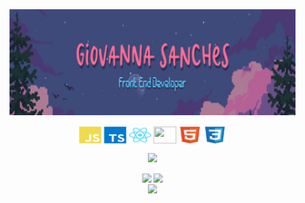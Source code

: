 <div align="center">
  <img height="187" src="banner-gi.png"/>
</div>

<div style="display: inline_block" align="center"><br>
  <img align="center" height="30" width="40" src="https://raw.githubusercontent.com/devicons/devicon/master/icons/javascript/javascript-plain.svg">
  <img align="center" height="30" width="40" src="https://raw.githubusercontent.com/devicons/devicon/master/icons/typescript/typescript-plain.svg">
  <img align="center" height="30" width="40" src="https://raw.githubusercontent.com/devicons/devicon/master/icons/react/react-original.svg">
  <img align="center" height="30" width="40" src="https://cdn.jsdelivr.net/gh/devicons/devicon/icons/vuejs/vuejs-original.svg">
  <img align="center" height="30" width="40" src="https://raw.githubusercontent.com/devicons/devicon/master/icons/html5/html5-original.svg">
  <img align="center" height="30" width="40" src="https://raw.githubusercontent.com/devicons/devicon/master/icons/css3/css3-original.svg">
</div><br>

<div align="center"> 
  <a href="https://www.linkedin.com/in/gisanchesz" target="_blank"><img src="https://img.shields.io/badge/-LinkedIn-%230077B5?style=for-the-badge&logo=linkedin&logoColor=white" target="_blank"></a> 
</div><br>

<div align="center">
  <img height="180" src="https://github-readme-stats.vercel.app/api?username=gisanches&theme=dracula&bg_color=80,282a36,3e4a7a&show_icons=true" />
  <img height="180" src="https://github-readme-stats.vercel.app/api/top-langs/?username=gisanches&theme=dracula&bg_color=45,282a36,3e4a7a" />
</div>

<div align="center">
  <img width="765" src="https://github-readme-streak-stats.herokuapp.com/?user=gisanches&show_icons=true&locale=en&layout=compact&theme=dracula&background=45,282a36,3e4a7a&line_height=0"/>
</div>
